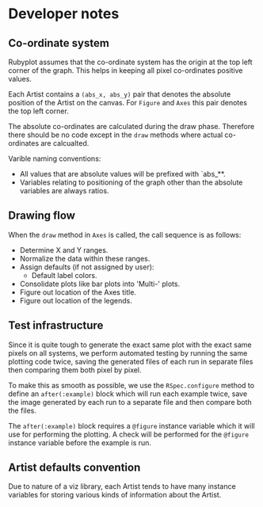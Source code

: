 # Developer notes

## Co-ordinate system

Rubyplot assumes that the co-ordinate system has the origin at the top left corner
of the graph. This helps in keeping all pixel co-ordinates positive values.

Each Artist contains a `(abs_x, abs_y)` pair that denotes the absolute position of the 
Artist on the canvas. For `Figure` and `Axes` this pair denotes the top left corner.

The absolute co-ordinates are calculated during the draw phase. Therefore there 
should be no code except in the `draw` methods where actual co-ordinates are calcualted.

Varible naming conventions:
* All values that are absolute values will be prefixed with `abs_**.
* Variables relating to positioning of the graph other than the absolute
variables are always ratios.

## Drawing flow

When the `draw` method in `Axes` is called, the call sequence is as follows:
* Determine X and Y ranges.
* Normalize the data within these ranges.
* Assign defaults (if not assigned by user):
  - Default label colors.
* Consolidate plots like bar plots into 'Multi-' plots.
* Figure out location of the Axes title.
* Figure out location of the legends.

## Test infrastructure

Since it is quite tough to generate the exact same plot with the exact same
pixels on all systems, we perform automated testing by running the same
plotting code twice, saving the generated files of each run in separate files
then comparing them both pixel by pixel.

To make this as smooth as possible, we use the `RSpec.configure` method to define
an `after(:example)` block which will run each example twice, save the image generated
by each run to a separate file and then compare both the files.

The `after(:example)` block requires a `@figure` instance variable which it will use
for performing the plotting. A check will be performed for the `@figure` instance
variable before the example is run.

## Artist defaults convention

Due to nature of a viz library, each Artist tends to have many instance variables
for storing various kinds of information about the Artist.
